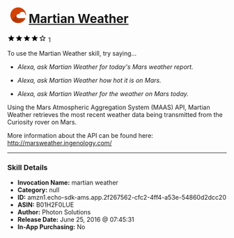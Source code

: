 # &nbsp;<img src="skill_icon" alt="Martian Weather icon" width="36"> [Martian Weather](http://alexa.amazon.com/#skills/amzn1.echo-sdk-ams.app.2f267562-cfc2-4ff4-a53e-54860d2dcc20)
![4 stars](../../images/ic_star_black_18dp_1x.png)![4 stars](../../images/ic_star_black_18dp_1x.png)![4 stars](../../images/ic_star_black_18dp_1x.png)![4 stars](../../images/ic_star_black_18dp_1x.png)![4 stars](../../images/ic_star_border_black_18dp_1x.png) 1

To use the Martian Weather skill, try saying...

* *Alexa, ask Martian Weather for today's Mars weather report.*

* *Alexa, ask Martian Weather how hot it is on Mars.*

* *Alexa, ask Martian Weather for the weather on Mars today.*

Using the Mars Atmospheric Aggregation System (MAAS) API, Martian Weather retrieves the most recent weather data being transmitted from the Curiosity rover on Mars.

More information about the API can be found here: http://marsweather.ingenology.com/

***

### Skill Details

* **Invocation Name:** martian weather
* **Category:** null
* **ID:** amzn1.echo-sdk-ams.app.2f267562-cfc2-4ff4-a53e-54860d2dcc20
* **ASIN:** B01H2F0LUE
* **Author:** Photon Solutions
* **Release Date:** June 25, 2016 @ 07:45:31
* **In-App Purchasing:** No
